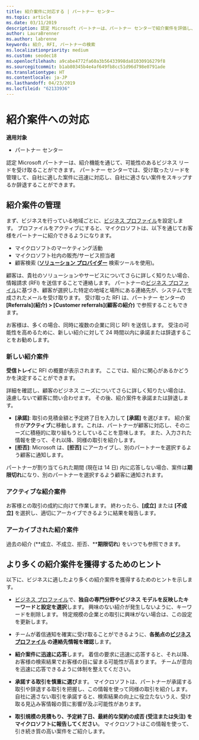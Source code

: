 ```yaml
---
title: 紹介案件に対応する | パートナー センター
ms.topic: article
ms.date: 03/11/2019
description: 認定 Microsoft パートナーは、パートナー センターで紹介案件を評価し、交渉して、対応できます。
author: LauraBrenner
ms.author: labrenne
keywords: 紹介, RFI, パートナーの検索
ms.localizationpriority: medium
ms.custom: seodec18
ms.openlocfilehash: a9cabe4772fa60a3b56433998da81030916279f8
ms.sourcegitcommit: b1ab80345b4e4af649fb8cc51d96d798e0791ade
ms.translationtype: HT
ms.contentlocale: ja-JP
ms.lasthandoff: 04/23/2019
ms.locfileid: "62133936"
---
```

# <a name="respond-to-referrals"></a>紹介案件への対応

**適用対象**

-  パートナー センター

認定 Microsoft パートナーは、紹介機能を通じて、可能性のあるビジネス リードを受け取ることができます。 パートナー センターでは、受け取ったリードを管理して、自社に適した案件に迅速に対応し、自社に適さない案件をスキップするか辞退することができます。 

## <a name="referral-management"></a>紹介案件の管理

まず、ビジネスを行っている地域ごとに、[ビジネス プロファイル](create-a-marketing-profile.md)を設定します。 プロファイルをアクティブにすると、マイクロソフトは、以下を通じてお客様をパートナーに紹介できるようになります。

*  マイクロソフトのマーケティング活動
*  マイクロソフト社内の販売/サービス担当者
*  顧客検索 (**[ソリューション プロバイダー](https://www.microsoft.com/solution-providers/home)** 検索ツールを使用)。

顧客は、貴社のソリューションやサービスについてさらに詳しく知りたい場合、情報請求 (RFI) を送信することで連絡します。 パートナーの[ビジネス プロファイル](create-a-marketing-profile.md)に基づき、顧客が選択した特定の地域と場所にある連絡先が、システムで生成されたメールを受け取ります。 受け取った RFI は、パートナー センターの **[Referrals]\(紹介\) > [Customer referrals]\(顧客の紹介\)** で参照することもできます。

お客様は、多くの場合、同時に複数の企業に同じ RFI を送信します。 受注の可能性を高めるために、新しい紹介に対して 24 時間以内に承諾または辞退することをお勧めします。

### <a name="new-referrals"></a>新しい紹介案件

**受信トレイ**に RFI の概要が表示されます。 ここでは、紹介に関心があるかどうかを決定することができます。 

詳細を確認し、顧客のビジネス ニーズについてさらに詳しく知りたい場合は、遠慮しないで顧客に問い合わせます。 その後、紹介案件を承諾または辞退します。 

*  **[承諾]**: 取引の見積金額と予定終了日を入力して **[承諾]** を選びます。 紹介案件が**アクティブ**に移動します。これは、パートナーが顧客に対応し、そのニーズに積極的に取り組もうとしていることを意味します。 また、入力された情報を使って、それ以降、同様の取引を紹介します。
*  **[拒否]**: Microsoft は、**[拒否]** にアーカイブし、別のパートナーを選択するよう顧客に通知します。

パートナーが割り当てられた期間 (現在は 14 日) 内に応答しない場合、案件は**期限切れ**になり、別のパートナーを選択するよう顧客に通知されます。

### <a name="active-referrals"></a>アクティブな紹介案件

お客様との取引の成約に向けて作業します。 終わったら、**[成立]** または **[不成立]** を選択し、適切にアーカイブできるように結果を報告します。

### <a name="archived-referrals"></a>アーカイブされた紹介案件

過去の紹介 (**成立、不成立、拒否、****期限切れ**) をいつでも参照できます。 

## <a name="getting-more-referrals"></a>より多くの紹介案件を獲得するためのヒント

以下に、ビジネスに適したより多くの紹介案件を獲得するためのヒントを示します。

*  [ビジネス プロファイル](create-a-marketing-profile.md)で、**独自の専門分野やビジネス モデルを反映したキーワードと設定を選択**します。 興味のない紹介が発生しないように、キーワードを削除します。 特定規模の企業との取引に興味がない場合は、この設定を更新します。

*  チームが着信通知を確実に受け取ることができるように、**各拠点の[ビジネス プロファイル](create-a-marketing-profile.md) の連絡先情報を確認**します。

*  **紹介案件に迅速に応答**します。 着信の要求に迅速に応答すると、それ以降、お客様の検索結果でお客様の目に留まる可能性が高まります。 チームが意向を迅速に応答できるように体制を整えてください。

*  **承諾する取引を慎重に選び**ます。 マイクロソフトは、パートナーが承諾する取引や辞退する取引を把握し、この情報を使って同様の取引を紹介します。 自社に適さない取引を承諾すると、検索結果の向上に役立たないうえ、受け取る見込み客情報の質に影響が及ぶ可能性があります。

*  **取引規模の見積もり、予定終了日、最終的な契約の成否 (受注または失注) をマイクロソフトに報告してください**。 マイクロソフトはこの情報を使って、引き続き質の高い案件をご紹介します。
